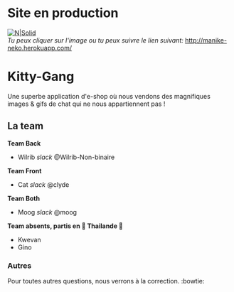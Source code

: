 # Site en production
[![N|Solid](https://cdn.iconscout.com/icon/free/png-256/heroku-5-569467.png)](http://manike-neko.herokuapp.com/)
<br/>_Tu peux cliquer sur l'image ou tu peux suivre le lien suivant:_
http://manike-neko.herokuapp.com/<br/>

# Kitty-Gang
Une superbe application d'e-shop où nous vendons des magnifiques images & gifs de chat qui ne nous appartiennent pas !

## La team

**Team Back**
- Wilrib _slack_ @Wilrib-Non-binaire

**Team Front**
- Cat _slack_ @clyde

**Team Both**
- Moog _slack_ @moog

**Team absents, partis en :palm_tree: Thailande :palm_tree:**
- Kwevan
- Gino

### Autres
Pour toutes autres questions, nous verrons à la correction. :bowtie:
